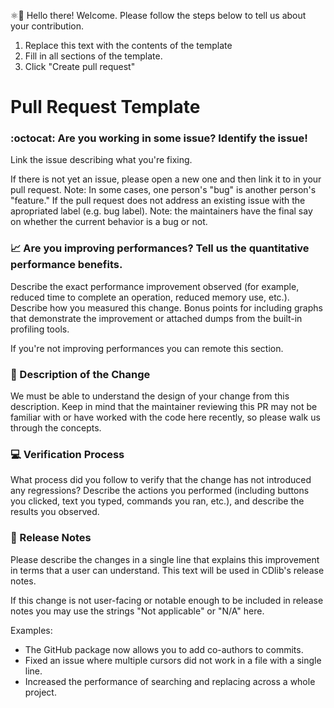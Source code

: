 
⚛👋 Hello there! Welcome. Please follow the steps below to tell us about your 
contribution.

1. Replace this text with the contents of the template
2. Fill in all sections of the template. 
3. Click "Create pull request"

# Pull Request Template

### :octocat: Are you working in some issue? Identify the issue!

Link the issue describing what you're fixing.

If there is not yet an issue, please open a new one and then link it to in your
pull request. Note: In some cases, one person's "bug" is another person's 
"feature." If the pull request does not address an existing issue with the 
apropriated label (e.g. bug label). Note: the maintainers have the final say on 
whether the current behavior is a bug or not.


### 📈 Are you improving performances? Tell us the quantitative performance benefits.

Describe the exact performance improvement observed (for example, reduced time 
to complete an operation, reduced memory use, etc.). Describe how you measured 
this change. Bonus points for including graphs that demonstrate the improvement
or attached dumps from the built-in profiling tools.

If you're not improving performances you can remote this section.

### :bookmark_tabs: Description of the Change

We must be able to understand the design of your change from this description.
Keep in mind that the maintainer reviewing this PR may not be familiar with or
have worked with the code here recently, so please walk us through the 
concepts.


### :computer: Verification Process

What process did you follow to verify that the change has not introduced any 
regressions? Describe the actions you performed (including buttons you clicked,
text you typed, commands you ran, etc.), and describe the results you observed.


### :page_facing_up: Release Notes

Please describe the changes in a single line that explains this improvement in
terms that a user can understand.  This text will be used in CDlib's release 
notes.

If this change is not user-facing or notable enough to be included in release 
notes you may use the strings "Not applicable" or "N/A" here.

Examples:

- The GitHub package now allows you to add co-authors to commits.
- Fixed an issue where multiple cursors did not work in a file with a single line.
- Increased the performance of searching and replacing across a whole project.
